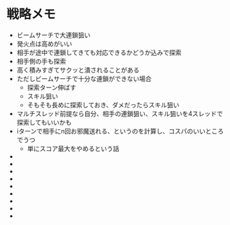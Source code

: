 # 戦略メモ
* ビームサーチで大連鎖狙い
* 発火点は高めがいい
* 相手が途中で連鎖してきても対応できるかどうか込みで探索
* 相手側の手も探索
* 高く積みすぎてサクッと潰されることがある
* ただしビームサーチで十分な連鎖ができない場合
    * 探索ターン伸ばす
    * スキル狙い
    * そもそも長めに探索しておき、ダメだったらスキル狙い
* マルチスレッド前提なら自分、相手の連鎖狙い、スキル狙いを4スレッドで探索してもいいかも
* iターンで相手にn回お邪魔送れる、というのを計算し、コスパのいいところでうつ
    * 単にスコア最大をやめるという話
* 
* 
* 
* 
* 
* 
* 
* 
* 

